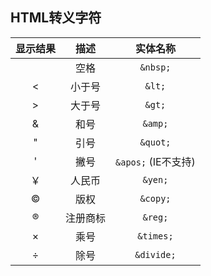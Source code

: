 ## HTML转义字符

| 显示结果 |   描述   |      实体名称       |
| :------: | :------: | :-----------------: |
|          |   空格   |      `&nbsp;`       |
|    <     |  小于号  |       `&lt;`        |
|    >     |  大于号  |       `&gt;`        |
|    &     |   和号   |       `&amp;`       |
|    "     |   引号   |      `&quot;`       |
|    '     |   撇号   | `&apos;` (IE不支持) |
|    ￥     |  人民币  |       `&yen;`       |
|    ©     |   版权   |      `&copy;`       |
|    ®     | 注册商标 |       `&reg;`       |
|    ×     |   乘号   |      `&times;`      |
|    ÷     |   除号   |     `&divide;`      |